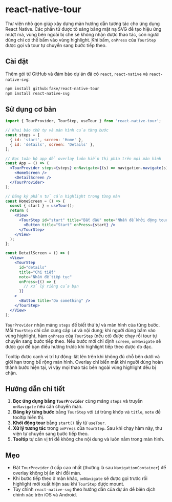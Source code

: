 # react-native-tour

Thư viện nhỏ gọn giúp xây dựng màn hướng dẫn tương tác cho ứng dụng React Native. Các phần tử được tô sáng bằng mặt nạ SVG để tạo hiệu ứng mượt mà, vùng bên ngoài bị che sẽ không nhận được thao tác, còn người dùng chỉ có thể bấm vào vùng highlight. Khi bấm, `onPress` của `TourStep` được gọi và tour tự chuyển sang bước tiếp theo.

## Cài đặt

Thêm gói từ GitHub và đảm bảo dự án đã có `react`, `react-native` và `react-native-svg`:

```bash
npm install github:fake/react-native-tour
npm install react-native-svg
```

## Sử dụng cơ bản

```jsx
import { TourProvider, TourStep, useTour } from 'react-native-tour';

// Khai báo thứ tự và màn hình của từng bước
const steps = [
  { id: 'start', screen: 'Home' },
  { id: 'details', screen: 'Details' },
];

// Bọc toàn bộ app để overlay luôn hiển thị phía trên mọi màn hình
const App = () => (
  <TourProvider steps={steps} onNavigate={(s) => navigation.navigate(s)}>
    <HomeScreen />
    <DetailScreen />
  </TourProvider>
);

// Đăng ký phần tử cần highlight trong từng màn
const HomeScreen = () => {
  const { start } = useTour();
  return (
    <View>
      <TourStep id="start" title="Bắt đầu" note="Nhấn để khởi động tour">
        <Button title="Start" onPress={start} />
      </TourStep>
    </View>
  );
};

const DetailScreen = () => (
  <View>
    <TourStep
      id="details"
      title="Chi tiết"
      note="Nhấn để tiếp tục"
      onPress={() => {
        // xử lý riêng của bạn
      }}
    >
      <Button title="Do something" />
    </TourStep>
  </View>
);
```

`TourProvider` nhận mảng `steps` để biết thứ tự và màn hình của từng bước. Mỗi `TourStep` chỉ cần cung cấp `id` và nội dung; khi người dùng bấm vào vùng highlight, hàm `onPress` của `TourStep` (nếu có) được chạy rồi tour tự chuyển sang bước tiếp theo. Nếu bước mới chỉ định `screen`, `onNavigate` sẽ được gọi để bạn điều hướng trước khi highlight tiếp theo được đo đạc.

Tooltip được canh vị trí tự động: lật lên trên khi không đủ chỗ bên dưới và giới hạn trong bề rộng màn hình. Overlay chỉ biến mất khi người dùng hoàn thành bước hiện tại, vì vậy mọi thao tác bên ngoài vùng highlight đều bị chặn.

## Hướng dẫn chi tiết

1. **Bọc ứng dụng bằng `TourProvider`** cùng mảng `steps` và truyền `onNavigate` nếu cần chuyển màn.
2. **Đăng ký từng bước** bằng `TourStep` với `id` trùng khớp và `title`, `note` để tooltip hiển thị.
3. **Khởi động tour** bằng `start()` lấy từ `useTour`.
4. **Xử lý tương tác** trong `onPress` của `TourStep`. Sau khi chạy hàm này, thư viện tự chuyển sang bước tiếp theo.
5. **Tooltip** tự căn vị trí để không che nội dung và luôn nằm trong màn hình.

## Mẹo

- Đặt `TourProvider` ở cấp cao nhất (thường là sau `NavigationContainer`) để overlay không bị ẩn khi đổi màn.
- Khi bước tiếp theo ở màn khác, `onNavigate` sẽ được gọi trước rồi highlight mới xuất hiện sau khi `TourStep` được mount.
- Tùy chỉnh `react-native-svg` theo hướng dẫn của dự án để biên dịch chính xác trên iOS và Android.

